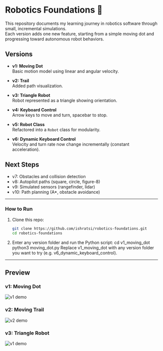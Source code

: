 # Robotics Foundations 🚀

This repository documents my learning journey in robotics software through small, incremental simulations.  
Each version adds one new feature, starting from a simple moving dot and progressing toward autonomous robot behaviors.

## Versions

- **v1: Moving Dot**  
  Basic motion model using linear and angular velocity.

- **v2: Trail**  
  Added path visualization.

- **v3: Triangle Robot**  
  Robot represented as a triangle showing orientation.

- **v4: Keyboard Control**  
  Arrow keys to move and turn, spacebar to stop.

- **v5: Robot Class**  
  Refactored into a `Robot` class for modularity.

- **v6: Dynamic Keyboard Control**  
  Velocity and turn rate now change incrementally (constant acceleration).

## Next Steps
- v7: Obstacles and collision detection  
- v8: Autopilot paths (square, circle, figure-8)  
- v9: Simulated sensors (rangefinder, lidar)  
- v10: Path planning (A*, obstacle avoidance)

---

### How to Run
1. Clone this repo:
   ```bash
   git clone https://github.com/ishratsi/robotics-foundations.git
   cd robotics-foundations
2. Enter any version folder and run the Python script:
        cd v1_moving_dot
        python3 moving_dot.py
    Replace v1_moving_dot with any version folder you want to try (e.g. v6_dynamic_keyboard_control).

---

## Preview

### v1: Moving Dot
![v1 demo](media/v1_sim.gif)

### v2: Moving Trail
![v2 demo](media/v2_sim.gif)

### v3: Triangle Robot
![v1 demo](media/v3_sim.gif)
